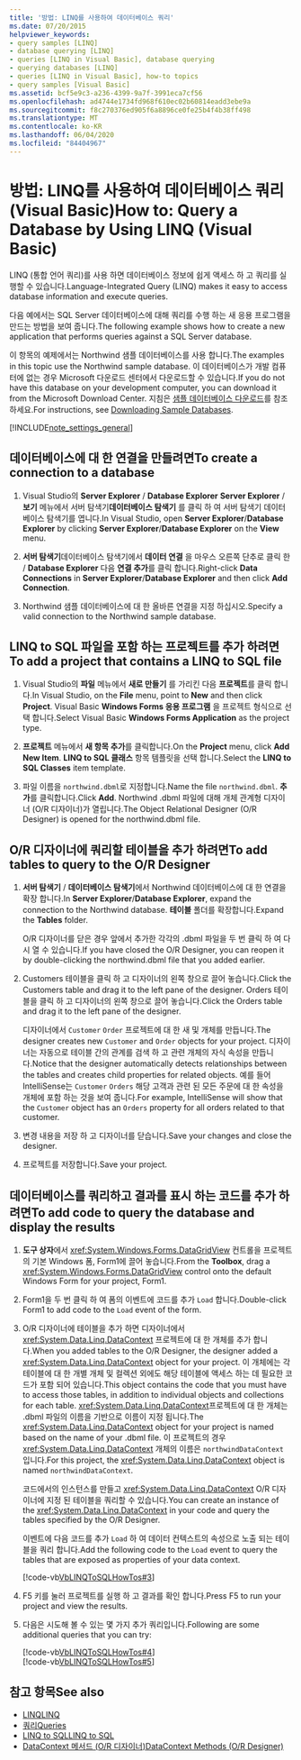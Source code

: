 ```yaml
---
title: '방법: LINQ를 사용하여 데이터베이스 쿼리'
ms.date: 07/20/2015
helpviewer_keywords:
- query samples [LINQ]
- database querying [LINQ]
- queries [LINQ in Visual Basic], database querying
- querying databases [LINQ]
- queries [LINQ in Visual Basic], how-to topics
- query samples [Visual Basic]
ms.assetid: bcf5e9c3-a236-4399-9a7f-3991eca7cf56
ms.openlocfilehash: ad4744e1734fd968f610ec02b60814eadd3ebe9a
ms.sourcegitcommit: f8c270376ed905f6a8896ce0fe25b4f4b38ff498
ms.translationtype: MT
ms.contentlocale: ko-KR
ms.lasthandoff: 06/04/2020
ms.locfileid: "84404967"
---
```

# <a name="how-to-query-a-database-by-using-linq-visual-basic"></a><span data-ttu-id="9360f-102">방법: LINQ를 사용하여 데이터베이스 쿼리(Visual Basic)</span><span class="sxs-lookup"><span data-stu-id="9360f-102">How to: Query a Database by Using LINQ (Visual Basic)</span></span>
<span data-ttu-id="9360f-103">LINQ (통합 언어 쿼리)를 사용 하면 데이터베이스 정보에 쉽게 액세스 하 고 쿼리를 실행할 수 있습니다.</span><span class="sxs-lookup"><span data-stu-id="9360f-103">Language-Integrated Query (LINQ) makes it easy to access database information and execute queries.</span></span>  
  
 <span data-ttu-id="9360f-104">다음 예에서는 SQL Server 데이터베이스에 대해 쿼리를 수행 하는 새 응용 프로그램을 만드는 방법을 보여 줍니다.</span><span class="sxs-lookup"><span data-stu-id="9360f-104">The following example shows how to create a new application that performs queries against a SQL Server database.</span></span>  
  
 <span data-ttu-id="9360f-105">이 항목의 예제에서는 Northwind 샘플 데이터베이스를 사용 합니다.</span><span class="sxs-lookup"><span data-stu-id="9360f-105">The examples in this topic use the Northwind sample database.</span></span> <span data-ttu-id="9360f-106">이 데이터베이스가 개발 컴퓨터에 없는 경우 Microsoft 다운로드 센터에서 다운로드할 수 있습니다.</span><span class="sxs-lookup"><span data-stu-id="9360f-106">If you do not have this database on your development computer, you can download it from the Microsoft Download Center.</span></span> <span data-ttu-id="9360f-107">지침은 [샘플 데이터베이스 다운로드](../../../../framework/data/adonet/sql/linq/downloading-sample-databases.md)를 참조 하세요.</span><span class="sxs-lookup"><span data-stu-id="9360f-107">For instructions, see [Downloading Sample Databases](../../../../framework/data/adonet/sql/linq/downloading-sample-databases.md).</span></span>  
  
[!INCLUDE[note_settings_general](~/includes/note-settings-general-md.md)]  
  
## <a name="to-create-a-connection-to-a-database"></a><span data-ttu-id="9360f-108">데이터베이스에 대 한 연결을 만들려면</span><span class="sxs-lookup"><span data-stu-id="9360f-108">To create a connection to a database</span></span>  
  
1. <span data-ttu-id="9360f-109">Visual Studio의 **Server Explorer** / **Database Explorer** **Server Explorer** / **보기** 메뉴에서 서버 탐색기**데이터베이스 탐색기** 를 클릭 하 여 서버 탐색기 데이터베이스 탐색기를 엽니다.</span><span class="sxs-lookup"><span data-stu-id="9360f-109">In Visual Studio, open **Server Explorer**/**Database Explorer** by clicking **Server Explorer**/**Database Explorer** on the **View** menu.</span></span>  
  
2. <span data-ttu-id="9360f-110">**서버 탐색기**데이터베이스 탐색기에서 **데이터 연결** 을 마우스 오른쪽 단추로 클릭 한 / **Database Explorer** 다음 **연결 추가**를 클릭 합니다.</span><span class="sxs-lookup"><span data-stu-id="9360f-110">Right-click **Data Connections** in **Server Explorer**/**Database Explorer** and then click **Add Connection**.</span></span>  
  
3. <span data-ttu-id="9360f-111">Northwind 샘플 데이터베이스에 대 한 올바른 연결을 지정 하십시오.</span><span class="sxs-lookup"><span data-stu-id="9360f-111">Specify a valid connection to the Northwind sample database.</span></span>  
  
## <a name="to-add-a-project-that-contains-a-linq-to-sql-file"></a><span data-ttu-id="9360f-112">LINQ to SQL 파일을 포함 하는 프로젝트를 추가 하려면</span><span class="sxs-lookup"><span data-stu-id="9360f-112">To add a project that contains a LINQ to SQL file</span></span>  
  
1. <span data-ttu-id="9360f-113">Visual Studio의 **파일** 메뉴에서 **새로 만들기** 를 가리킨 다음 **프로젝트**를 클릭 합니다.</span><span class="sxs-lookup"><span data-stu-id="9360f-113">In Visual Studio, on the **File** menu, point to **New** and then click **Project**.</span></span> <span data-ttu-id="9360f-114">Visual Basic **Windows Forms 응용 프로그램** 을 프로젝트 형식으로 선택 합니다.</span><span class="sxs-lookup"><span data-stu-id="9360f-114">Select Visual Basic **Windows Forms Application** as the project type.</span></span>  
  
2. <span data-ttu-id="9360f-115">**프로젝트** 메뉴에서 **새 항목 추가**를 클릭합니다.</span><span class="sxs-lookup"><span data-stu-id="9360f-115">On the **Project** menu, click **Add New Item**.</span></span> <span data-ttu-id="9360f-116">**LINQ to SQL 클래스** 항목 템플릿을 선택 합니다.</span><span class="sxs-lookup"><span data-stu-id="9360f-116">Select the **LINQ to SQL Classes** item template.</span></span>  
  
3. <span data-ttu-id="9360f-117">파일 이름을 `northwind.dbml`로 지정합니다.</span><span class="sxs-lookup"><span data-stu-id="9360f-117">Name the file `northwind.dbml`.</span></span> <span data-ttu-id="9360f-118">**추가**를 클릭합니다.</span><span class="sxs-lookup"><span data-stu-id="9360f-118">Click **Add**.</span></span> <span data-ttu-id="9360f-119">Northwind .dbml 파일에 대해 개체 관계형 디자이너 (O/R 디자이너)가 열립니다.</span><span class="sxs-lookup"><span data-stu-id="9360f-119">The Object Relational Designer (O/R Designer) is opened for the northwind.dbml file.</span></span>  
  
## <a name="to-add-tables-to-query-to-the-or-designer"></a><span data-ttu-id="9360f-120">O/R 디자이너에 쿼리할 테이블을 추가 하려면</span><span class="sxs-lookup"><span data-stu-id="9360f-120">To add tables to query to the O/R Designer</span></span>  
  
1. <span data-ttu-id="9360f-121">**서버 탐색기** / **데이터베이스 탐색기**에서 Northwind 데이터베이스에 대 한 연결을 확장 합니다.</span><span class="sxs-lookup"><span data-stu-id="9360f-121">In **Server Explorer**/**Database Explorer**, expand the connection to the Northwind database.</span></span> <span data-ttu-id="9360f-122">**테이블** 폴더를 확장합니다.</span><span class="sxs-lookup"><span data-stu-id="9360f-122">Expand the **Tables** folder.</span></span>  
  
     <span data-ttu-id="9360f-123">O/R 디자이너를 닫은 경우 앞에서 추가한 각각의 .dbml 파일을 두 번 클릭 하 여 다시 열 수 있습니다.</span><span class="sxs-lookup"><span data-stu-id="9360f-123">If you have closed the O/R Designer, you can reopen it by double-clicking the northwind.dbml file that you added earlier.</span></span>  
  
2. <span data-ttu-id="9360f-124">Customers 테이블을 클릭 하 고 디자이너의 왼쪽 창으로 끌어 놓습니다.</span><span class="sxs-lookup"><span data-stu-id="9360f-124">Click the Customers table and drag it to the left pane of the designer.</span></span> <span data-ttu-id="9360f-125">Orders 테이블을 클릭 하 고 디자이너의 왼쪽 창으로 끌어 놓습니다.</span><span class="sxs-lookup"><span data-stu-id="9360f-125">Click the Orders table and drag it to the left pane of the designer.</span></span>  
  
     <span data-ttu-id="9360f-126">디자이너에서 `Customer` `Order` 프로젝트에 대 한 새 및 개체를 만듭니다.</span><span class="sxs-lookup"><span data-stu-id="9360f-126">The designer creates new `Customer` and `Order` objects for your project.</span></span> <span data-ttu-id="9360f-127">디자이너는 자동으로 테이블 간의 관계를 검색 하 고 관련 개체의 자식 속성을 만듭니다.</span><span class="sxs-lookup"><span data-stu-id="9360f-127">Notice that the designer automatically detects relationships between the tables and creates child properties for related objects.</span></span> <span data-ttu-id="9360f-128">예를 들어 IntelliSense는 `Customer` `Orders` 해당 고객과 관련 된 모든 주문에 대 한 속성을 개체에 포함 하는 것을 보여 줍니다.</span><span class="sxs-lookup"><span data-stu-id="9360f-128">For example, IntelliSense will show that the `Customer` object has an `Orders` property for all orders related to that customer.</span></span>  
  
3. <span data-ttu-id="9360f-129">변경 내용을 저장 하 고 디자이너를 닫습니다.</span><span class="sxs-lookup"><span data-stu-id="9360f-129">Save your changes and close the designer.</span></span>  
  
4. <span data-ttu-id="9360f-130">프로젝트를 저장합니다.</span><span class="sxs-lookup"><span data-stu-id="9360f-130">Save your project.</span></span>  
  
## <a name="to-add-code-to-query-the-database-and-display-the-results"></a><span data-ttu-id="9360f-131">데이터베이스를 쿼리하고 결과를 표시 하는 코드를 추가 하려면</span><span class="sxs-lookup"><span data-stu-id="9360f-131">To add code to query the database and display the results</span></span>  
  
1. <span data-ttu-id="9360f-132">**도구 상자**에서 <xref:System.Windows.Forms.DataGridView> 컨트롤을 프로젝트의 기본 Windows 폼, Form1에 끌어 놓습니다.</span><span class="sxs-lookup"><span data-stu-id="9360f-132">From the **Toolbox**, drag a <xref:System.Windows.Forms.DataGridView> control onto the default Windows Form for your project, Form1.</span></span>  
  
2. <span data-ttu-id="9360f-133">Form1을 두 번 클릭 하 여 폼의 이벤트에 코드를 추가 `Load` 합니다.</span><span class="sxs-lookup"><span data-stu-id="9360f-133">Double-click Form1 to add code to the `Load` event of the form.</span></span>  
  
3. <span data-ttu-id="9360f-134">O/R 디자이너에 테이블을 추가 하면 디자이너에서 <xref:System.Data.Linq.DataContext> 프로젝트에 대 한 개체를 추가 합니다.</span><span class="sxs-lookup"><span data-stu-id="9360f-134">When you added tables to the O/R Designer, the designer added a <xref:System.Data.Linq.DataContext> object for your project.</span></span> <span data-ttu-id="9360f-135">이 개체에는 각 테이블에 대 한 개별 개체 및 컬렉션 외에도 해당 테이블에 액세스 하는 데 필요한 코드가 포함 되어 있습니다.</span><span class="sxs-lookup"><span data-stu-id="9360f-135">This object contains the code that you must have to access those tables, in addition to individual objects and collections for each table.</span></span> <span data-ttu-id="9360f-136"><xref:System.Data.Linq.DataContext>프로젝트에 대 한 개체는 .dbml 파일의 이름을 기반으로 이름이 지정 됩니다.</span><span class="sxs-lookup"><span data-stu-id="9360f-136">The <xref:System.Data.Linq.DataContext> object for your project is named based on the name of your .dbml file.</span></span> <span data-ttu-id="9360f-137">이 프로젝트의 경우 <xref:System.Data.Linq.DataContext> 개체의 이름은 `northwindDataContext` 입니다.</span><span class="sxs-lookup"><span data-stu-id="9360f-137">For this project, the <xref:System.Data.Linq.DataContext> object is named `northwindDataContext`.</span></span>  
  
     <span data-ttu-id="9360f-138">코드에서의 인스턴스를 만들고 <xref:System.Data.Linq.DataContext> O/R 디자이너에 지정 된 테이블을 쿼리할 수 있습니다.</span><span class="sxs-lookup"><span data-stu-id="9360f-138">You can create an instance of the <xref:System.Data.Linq.DataContext> in your code and query the tables specified by the O/R Designer.</span></span>  
  
     <span data-ttu-id="9360f-139">이벤트에 다음 코드를 추가 `Load` 하 여 데이터 컨텍스트의 속성으로 노출 되는 테이블을 쿼리 합니다.</span><span class="sxs-lookup"><span data-stu-id="9360f-139">Add the following code to the `Load` event to query the tables that are exposed as properties of your data context.</span></span>  
  
     [!code-vb[VbLINQToSQLHowTos#3](~/samples/snippets/visualbasic/VS_Snippets_VBCSharp/VbLINQtoSQLHowTos/VB/Form2.vb#3)]  
  
4. <span data-ttu-id="9360f-140">F5 키를 눌러 프로젝트를 실행 하 고 결과를 확인 합니다.</span><span class="sxs-lookup"><span data-stu-id="9360f-140">Press F5 to run your project and view the results.</span></span>  
  
5. <span data-ttu-id="9360f-141">다음은 시도해 볼 수 있는 몇 가지 추가 쿼리입니다.</span><span class="sxs-lookup"><span data-stu-id="9360f-141">Following are some additional queries that you can try:</span></span>  
  
     [!code-vb[VbLINQToSQLHowTos#4](~/samples/snippets/visualbasic/VS_Snippets_VBCSharp/VbLINQtoSQLHowTos/VB/Form2.vb#4)]  
    [!code-vb[VbLINQToSQLHowTos#5](~/samples/snippets/visualbasic/VS_Snippets_VBCSharp/VbLINQtoSQLHowTos/VB/Form2.vb#5)]  
  
## <a name="see-also"></a><span data-ttu-id="9360f-142">참고 항목</span><span class="sxs-lookup"><span data-stu-id="9360f-142">See also</span></span>

- [<span data-ttu-id="9360f-143">LINQ</span><span class="sxs-lookup"><span data-stu-id="9360f-143">LINQ</span></span>](index.md)
- [<span data-ttu-id="9360f-144">쿼리</span><span class="sxs-lookup"><span data-stu-id="9360f-144">Queries</span></span>](../../../language-reference/queries/index.md)
- [<span data-ttu-id="9360f-145">LINQ to SQL</span><span class="sxs-lookup"><span data-stu-id="9360f-145">LINQ to SQL</span></span>](../../../../framework/data/adonet/sql/linq/index.md)
- [<span data-ttu-id="9360f-146">DataContext 메서드 (O/R 디자이너)</span><span class="sxs-lookup"><span data-stu-id="9360f-146">DataContext Methods (O/R Designer)</span></span>](/visualstudio/data-tools/datacontext-methods-o-r-designer)
